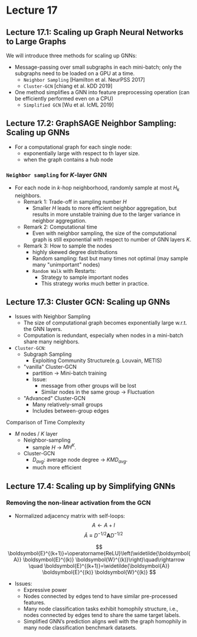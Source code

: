 # Lecture 17

## Lecture 17.1: Scaling up Graph Neural Networks to Large Graphs
We will introduce three methods for scaling up GNNs:
- Message-passing over small subgraphs in each mini-batch; only the subgraphs need to be loaded on a GPU at a time.
  - `Neighbor Sampling` [Hamilton et al. NeurPSS 2017]
  - `Cluster-GCN` [chiang et al. kDD 2019]
- One method simplifies a GNN into feature preprocessing operation (can be efficiently performed even on a CPU)
  - `Simplified GCN` [Wu et al. IcML 2019]


## Lecture 17.2: GraphSAGE Neighbor Sampling: Scaling up GNNs
- For a computational graph for each single node: 
  - exponentially large with respect to th layer size.
  - when the graph contains a hub node


### `Neighbor sampling` for $K$-layer GNN
- For each node in $k$-hop neighborhood, randomly sample at most $H_k$ neighbors.
  - Remark 1: Trade-off in sampling number $H$
    - Smaller $H$ leads to more efficient neighbor aggregation, but results in more unstable training due to the larger variance in neighbor aggregation.
  - Remark 2: Computational time
    - Even with neighbor sampling, the size of the computational graph is still exponential with respect to number of GNN layers $K$.
  - Remark 3: How to sample the nodes
    - highly skewed degree distributions
    - Random sampling: fast but many times not optimal (may sample many "unimportant" nodes)
    - `Random Walk` with Restarts:
      - Strategy to sample important nodes
      - This strategy works much better in practice.


## Lecture 17.3: Cluster GCN: Scaling up GNNs

- Issues with Neighbor Sampling
  - The size of computational graph becomes exponentially large w.r.t. the GNN layers.
  - Computation is redundant, especially when nodes in a mini-batch share many neighbors.
- `Cluster-GCN`:
  - Subgraph Sampling
    - Exploiting Community Structure(e.g. Louvain, METIS)
  - "vanilla" Cluster-GCN
    - partition $\rightarrow$ Mini-batch training
    - Issue: 
      - message from other groups will be lost
      - Similar nodes in the same group $\rightarrow$ Fluctuation
  - "Advanced" Cluster-GCN
    - Many relatively-small groups
    - Includes between-group edges


Comparison of Time Complexity
- $M$ nodes / $K$ layer
  - Neighbor-sampling
    -  sample $H$ $\rightarrow$ $MH^K$.
  - Cluster-GCN
    - $D_{avg}$: average node degree $\rightarrow$ $KMD_{avg}$.
    - much more efficient


## Lecture 17.4: Scaling up by Simplifying GNNs
### Removing the non-linear activation from the GCN
- Normalized adjacency matrix with self-loops:
$$
A \leftarrow A+I
$$
$$
\widetilde{A} \equiv D^{-1 / 2} \boldsymbol{A} D^{-1 / 2}
$$

$$
\boldsymbol{E}^{(k+1)}=\operatorname{ReLU}\left(\widetilde{\boldsymbol{A}} \boldsymbol{E}^{(k)} \boldsymbol{W}^{(k)}\right)\quad\rightarrow \quad \boldsymbol{E}^{(k+1)}=\widetilde{\boldsymbol{A}} \boldsymbol{E}^{(k)} \boldsymbol{W}^{(k)}
$$

* Issues:
  * Expressive power
  * Nodes connected by edges tend to have similar pre-processed features.
  * Many node classification tasks exhibit homophily structure, i.e., nodes connected by edges tend to share the same target labels.
  * Simplified GNN’s prediction aligns well with the graph homophily in many node classification benchmark datasets.
